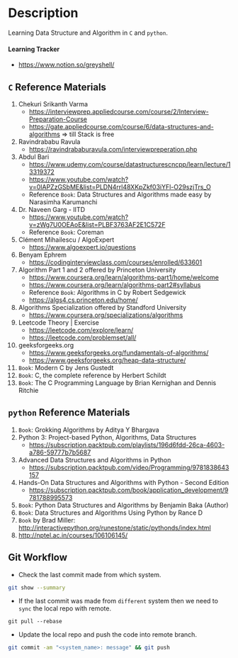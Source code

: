 # Description

Learning Data Structure and Algorithm in `C` and `python`.

#### Learning Tracker

- https://www.notion.so/greyshell/

## `C` Reference Materials

1. Chekuri Srikanth Varma
    - https://interviewprep.appliedcourse.com/course/2/Interview-Preparation-Course
    - https://gate.appliedcourse.com/course/6/data-structures-and-algorithms => till Stack is free
2. Ravindrababu Ravula
    - https://ravindrababuravula.com/interviewpreperation.php
3. Abdul Bari
    - https://www.udemy.com/course/datastructurescncpp/learn/lecture/13319372
    - https://www.youtube.com/watch?v=0IAPZzGSbME&list=PLDN4rrl48XKpZkf03iYFl-O29szjTrs_O
    - Reference `Book`: Data Structures and Algorithms made easy by Narasimha Karumanchi
4. Dr. Naveen Garg - IITD
    - https://www.youtube.com/watch?v=zWg7U0OEAoE&list=PLBF3763AF2E1C572F
    - Reference `Book`: Coreman
5. Clément Mihailescu / AlgoExpert
    - https://www.algoexpert.io/questions
6. Benyam Ephrem
    - https://codinginterviewclass.com/courses/enrolled/633601
7. Algorithm Part 1 and 2 offered by Princeton University
    - https://www.coursera.org/learn/algorithms-part1/home/welcome
    - https://www.coursera.org/learn/algorithms-part2#syllabus
    - Reference `Book`: Algorithms in C by Robert Sedgewick
    - https://algs4.cs.princeton.edu/home/
8. Algorithms Specialization offered by Standford University
    - https://www.coursera.org/specializations/algorithms
9. Leetcode Theory | Exercise 
    - https://leetcode.com/explore/learn/
    - https://leetcode.com/problemset/all/
10. geeksforgeeks.org
    - https://www.geeksforgeeks.org/fundamentals-of-algorithms/
    - https://www.geeksforgeeks.org/heap-data-structure/
11. `Book`: Modern C by Jens Gustedt
12. `Book`: C, the complete reference by Herbert Schildt
13. `Book`: The C Programming Language by Brian Kernighan and Dennis Ritchie

## `python` Reference Materials

1. `Book`: Grokking Algorithms by Aditya Y Bhargava
2. Python 3: Project-based Python, Algorithms, Data Structures
    - https://subscription.packtpub.com/playlists/196d6fdd-26ca-4603-a786-59777b7b5687
3. Advanced Data Structures and Algorithms in Python
    - https://subscription.packtpub.com/video/Programming/9781838643157
4. Hands-On Data Structures and Algorithms with Python - Second Edition
    - https://subscription.packtpub.com/book/application_development/9781788995573
5. `Book`: Python Data Structures and Algorithms by Benjamin Baka (Author)
6. `Book`: Data Structures and Algorithms Using Python by Rance D 
7. `Book` by Brad Miller: http://interactivepython.org/runestone/static/pythonds/index.html 
8. http://nptel.ac.in/courses/106106145/

## Git Workflow

- Check the last commit made from which system. 
```bash
git show --summary
```

- If the last commit was made from `different` system then we need to
`sync` the local repo with remote.
```
git pull --rebase
```

- Update the local repo and push the code into remote branch.
```bash
git commit -am "<system_name>: message" && git push
``` 
